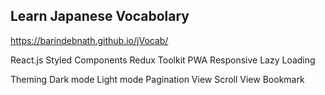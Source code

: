## Learn Japanese Vocabolary

https://barindebnath.github.io/jVocab/

React.js
Styled Components
Redux Toolkit
PWA
Responsive
Lazy Loading

Theming
Dark mode
Light mode
Pagination View
Scroll View
Bookmark
